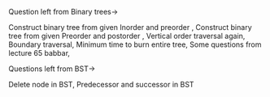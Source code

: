Question left from Binary trees-> 

Construct binary tree from given Inorder and preorder , 
Construct binary tree from given Preorder and postorder , 
Vertical order traversal again, 
Boundary traversal, 
Minimum time to burn entire tree, 
Some questions from lecture 65 babbar, 


Questions left from BST->

Delete node in BST, 
Predecessor and successor in BST

